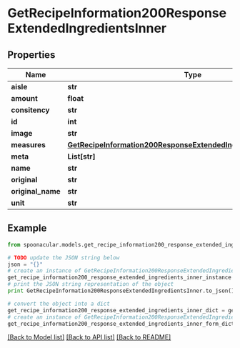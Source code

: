 # GetRecipeInformation200ResponseExtendedIngredientsInner


## Properties

Name | Type | Description | Notes
------------ | ------------- | ------------- | -------------
**aisle** | **str** |  | 
**amount** | **float** |  | 
**consitency** | **str** |  | 
**id** | **int** |  | 
**image** | **str** |  | 
**measures** | [**GetRecipeInformation200ResponseExtendedIngredientsInnerMeasures**](GetRecipeInformation200ResponseExtendedIngredientsInnerMeasures.md) |  | [optional] 
**meta** | **List[str]** |  | [optional] 
**name** | **str** |  | 
**original** | **str** |  | 
**original_name** | **str** |  | 
**unit** | **str** |  | 

## Example

```python
from spoonacular.models.get_recipe_information200_response_extended_ingredients_inner import GetRecipeInformation200ResponseExtendedIngredientsInner

# TODO update the JSON string below
json = "{}"
# create an instance of GetRecipeInformation200ResponseExtendedIngredientsInner from a JSON string
get_recipe_information200_response_extended_ingredients_inner_instance = GetRecipeInformation200ResponseExtendedIngredientsInner.from_json(json)
# print the JSON string representation of the object
print GetRecipeInformation200ResponseExtendedIngredientsInner.to_json()

# convert the object into a dict
get_recipe_information200_response_extended_ingredients_inner_dict = get_recipe_information200_response_extended_ingredients_inner_instance.to_dict()
# create an instance of GetRecipeInformation200ResponseExtendedIngredientsInner from a dict
get_recipe_information200_response_extended_ingredients_inner_form_dict = get_recipe_information200_response_extended_ingredients_inner.from_dict(get_recipe_information200_response_extended_ingredients_inner_dict)
```
[[Back to Model list]](../README.md#documentation-for-models) [[Back to API list]](../README.md#documentation-for-api-endpoints) [[Back to README]](../README.md)


